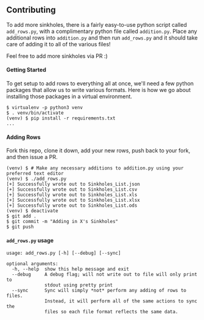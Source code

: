 ## Contributing
To add more sinkholes, there is a fairly easy-to-use python script called `add_rows.py`, with a complimentary python file called `addition.py`. Place any additional rows into `addition.py` and then run `add_rows.py` and it should take care of adding it to all of the various files!

Feel free to add more sinkholes via PR :)

#### Getting Started
To get setup to add rows to everything all at once, we'll need a few python packages that allow us to write various formats. Here is how we go about installing those packages in a virtual environment.
```
$ virtualenv -p python3 venv
$ . venv/bin/activate
(venv) $ pip install -r requirements.txt
...
```

#### Adding Rows
Fork this repo, clone it down, add your new rows, push back to your fork, and then issue a PR.
```
(venv) $ # Make any necessary additions to addition.py using your preferred text editor
(venv) $ ./add_rows.py
[+] Successfully wrote out to Sinkholes_List.json
[+] Successfully wrote out to Sinkholes_List.csv
[+] Successfully wrote out to Sinkholes_List.xls
[+] Successfully wrote out to Sinkholes_List.xlsx
[+] Successfully wrote out to Sinkholes_List.ods
(venv) $ deactivate
$ git add .
$ git commit -m "Adding in X's Sinkholes"
$ git push
```

#### `add_rows.py` usage
```
usage: add_rows.py [-h] [--debug] [--sync]

optional arguments:
  -h, --help  show this help message and exit
  --debug     A debug flag; will not write out to file will only print to
              stdout using pretty print
  --sync      Sync will simply *not* perform any adding of rows to files.
              Instead, it will perform all of the same actions to sync the
              files so each file format reflects the same data.
```
